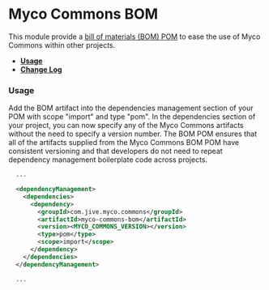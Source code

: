 # Myco Commons BOM

This module provide a [bill of materials (BOM) POM](http://maven.apache.org/guides/introduction/introduction-to-dependency-mechanism.html#Importing_Dependencies) to ease the use of Myco Commons within other projects.

* **[Usage](#usage)**
* **[Change Log](../README.md#changes)**

### <a name="usage"></a>Usage

Add the BOM artifact into the dependencies management section of your POM with scope "import" and type "pom".  In the dependencies section of your project, you can now specify any of the Myco Commons artifacts without the need to specify a version number.  The BOM POM ensures that all of the artifacts supplied from the Myco Commons BOM POM have consistent versioning and that developers do not need to repeat dependency management boilerplate code across projects.

```xml
  ...

  <dependencyManagement>
    <dependencies>
      <dependency>
        <groupId>com.jive.myco.commons</groupId>
        <artifactId>myco-commons-bom</artifactId>
        <version><MYCO_COMMONS_VERSION></version>
        <type>pom</type>
        <scope>import</scope>
      </dependency>
    </dependencies>
  </dependencyManagement>

  ...
```
